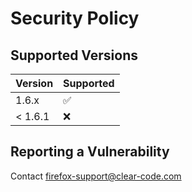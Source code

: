 # Security Policy

## Supported Versions

| Version | Supported          |
| ------- | ------------------ |
| 1.6.x   | :white_check_mark: |
| < 1.6.1 | :x:                |

## Reporting a Vulnerability

Contact firefox-support@clear-code.com
